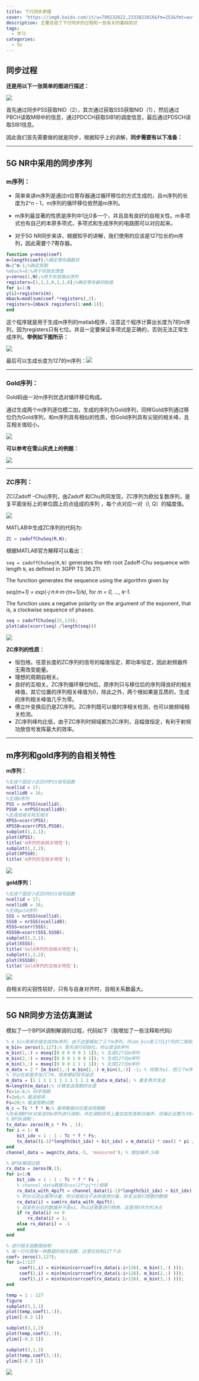 ```yaml
---
title: 下行同步原理
cover: 'https://img0.baidu.com/it/u=789232622,2333823016&fm=253&fmt=auto&app=138&f=JPEG?w=889&h=500'
description: 主要总结了下行同步的过程和一些有关的基础知识
tags:
  - 学习
categories: 
  - 5G
---
```


## 同步过程

**还是用以下一张简单的图进行描述：**

![](https://picture-cloud-storage-pyp.oss-cn-beijing.aliyuncs.com/img/202307141334927.png)

首先通过同步PSS获取NID（2），其次通过获取SSS获取NID（1），然后通过PBCH读取MIB中的信息，通过PDCCH获取SIB1的调度信息，最后通过PDSCH读取SIB1信息。

因此我们首先需要做的就是同步，根据知乎上的讲解，**同步需要有以下准备：**

---

## 5G NR中采用的同步序列

### m序列：

* 简单来讲m序列是通过n位寄存器通过循环移位的方式生成的，且m序列的长度为2^n - 1，m序列的循环移位依然是m序列。

* m序列最显著的性质是序列中1比0多一个，并且具有良好的自相关性。m多项式也有自己的本原多项式，多项式和生成序列的电路图可以对应起来。

* 对于5G NR同步来讲，根据知乎的讲解，我们使用的应该是127位长的m序列，因此需要个7寄存器。

```matlab
function y=mseq(coef)  
m=length(coef);%确定寄存器数目  
N=2^m-1;%确定周期  
%mback=0;%用于存放反馈值  
y=zeros(1,N);%用于存放输出序列  
registers=[1,1,1,0,1,1,0];%确定寄存器初始值  
for i=1:N  
y(i)=registers(m);  
mback=mod(sum(coef.*registers),2);  
registers=[mback registers(1:end-1)];  
end
```

这个程序就是用于生成m序列的matlab程序，注意这个程序计算出长度为7的m序列，因为registers只有七位。并且一定要保证多项式是正确的，否则无法正常生成序列。**举例如下图所示：**

![](https://picture-cloud-storage-pyp.oss-cn-beijing.aliyuncs.com/img/202307141441782.png)

最后可以生成长度为127的m序列：![](https://picture-cloud-storage-pyp.oss-cn-beijing.aliyuncs.com/img/202307141442631.png)

---

### Gold序列：

Gold码由一对m序列优选对循环移位构成。

通过生成两个m序列逐位模二加，生成的序列为Gold序列，同样Gold序列通过移位仍为Gold序列，和m序列具有相似的性质，但Gold序列具有尖锐的相关峰，且互相关值较小。

![](https://picture-cloud-storage-pyp.oss-cn-beijing.aliyuncs.com/img/202307141452373.jpeg)

**可以参考在雪山灰虎上的例题：**

![](https://picture-cloud-storage-pyp.oss-cn-beijing.aliyuncs.com/img/202307141453368.png)

---

### ZC序列：

ZC(Zadoff –Chu)序列，由Zadoff 和Chu共同发现，ZC序列为欧拉复数序列，是复平面坐标上的单位圆上的点组成的序列 ，每个点对应一对（I, Q）的幅度值。

![](https://picture-cloud-storage-pyp.oss-cn-beijing.aliyuncs.com/img/202307141500780.jpeg)

MATLAB中生成ZC序列的代码为:

```matlab
ZC = zadoffChuSeq(R,N);  
```

根据MATLAB官方解释可以看出：

`seq = zadoffChuSeq(R,N)` generates the `R`th root Zadoff-Chu sequence with length `N`, as defined in 3GPP TS 36.211.

The function generates the sequence using the algorithm given by

*seq(m+1) = exp(-j·π·`R`·m·(m+1)/`N`)*, for *m = 0, ..., `N`-1*.

The function uses a negative polarity on the argument of the exponent, that is, a clockwise sequence of phases.

```matlab
seq = zadoffChuSeq(25,139);
plot(abs(xcorr(seq)./length(seq)))
```

![](https://picture-cloud-storage-pyp.oss-cn-beijing.aliyuncs.com/img/202307141511128.png)

**ZC序列的性质：**

* 恒包络。任意长度的ZC序列的信号的幅值恒定，即功率恒定，因此射频器件无需改变能量。
* 理想的周期自相关。
* 良好的互相关。ZC序列循环移位N后，原序列只与移位后的序列得良好的相关峰值，其它位置的序列相关峰值为0，除此之外，两个根如果是互质的，生成的序列相关峰值几乎为零。
* 傅立叶变换后仍是ZC序列。ZC序列既可以做时序相关检测，也可以做频域相关检测。
* ZC序列峰均比低，由于ZC序列时频域都为ZC序列，且幅值恒定，有利于射频功放信号发挥最大的效率。

---

## m序列和gold序列的自相关特性

**m序列：**

```matlab
%生成个固定小区ID的PSS信号函数
ncellid = 17;   
ncellid0 = 16;
%生成m序列
PSS = nrPSS(ncellid);  
PSS0 = nrPSS(ncellid0);  
%生成自相关和互相关
XPSS=xcorr(PSS);  
XPSS0=xcorr(PSS,PSS0);  
subplot(1,2,1);  
plot(XPSS);  
title('m序列的自相关特性');  
subplot(1,2,2);  
plot(XPSS0);  
title('m序列的互相关特性'); 
```

![](https://picture-cloud-storage-pyp.oss-cn-beijing.aliyuncs.com/img/202307141524104.png)

**gold序列：**

```matlab
%生成个固定小区ID的SSS信号函数  
ncellid = 17;   
ncellid0 = 16;  
%生成gold序列
SSS = nrSSS(ncellid);  
SSS0 = nrSSS(ncellid0);  
XSSS=xcorr(SSS);  
XSSS0=xcorr(SSS,SSS0);  
subplot(1,2,1);  
plot(XSSS);  
title('Gold序列的自相关特性');  
subplot(1,2,2);  
plot(XSSS0);  
title('Gold序列的互相关特性');  
```

![](https://picture-cloud-storage-pyp.oss-cn-beijing.aliyuncs.com/img/202307141527679.png)

自相关的尖锐性较好，只有与自身对齐时，自相关系数最大。

---

## 5G NR同步方法仿真测试

模拟了一个BPSK调制解调的过程，代码如下（我增加了一些注释和代码）

```matlab
% m_bin用来存储生成的m序列，由于这里模拟了三个m序列，所以m_bin是三行127列的二维矩阵
m_bin= zeros(3,127);% 首先进行初始化，所以是全0序列
m_bin(1,:) = mseq([0 0 0 0 0 1 1]); % 生成127位m序列
m_bin(2,:) = mseq([0 0 0 1 0 0 1]); % 生成127位m序列  
m_bin(3,:) = mseq([0 0 0 1 1 1 1]); % 生成127位m序列 
m_data = 2 * [m_bin(1,:) m_bin(2,:) m_bin(3,:)] -1; % 转换为±1，把三个m序列拼接在一起发送 
% 可以在前面多加几个0，用来模拟信号延迟
m_data = [1 1 1 1 1 1 1 1 1 1 1 m_data m_data]; % 重复两次发送
N=length(m_data);% 计算发送周期的长度   
Tc=1e-6;% 码字周期   
f=2e6;% 载波频率  
Fs=20;% 载波周期点数  
N_c = Tc * f * N;% 基带数据对应载波周期数  
%先采用BPSK对发送的m序列进行调制，并在调制信号上叠加加性高斯白噪声，信噪比设置为为5dB。然后在接收端使用BPSK对信号进行解调，如图所示，可以看到调制后的数据及解调后的数据由于干扰比较大，其实很难在解调后的基带数据上进行逐次比较法确定同步序列。
% BPSK调制；  
tx_data= zeros(N_c * Fs , 1);  
for i = 1: N  
    bit_idx = 1 : 1 : Tc * f * Fs;  
    tx_data((i-1)*length(bit_idx) + bit_idx) = m_data(i) * cos(2 * pi / Fs * bit_idx);  
end  
channel_data = awgn(tx_data,-5, 'measured'); % 增加噪声,5dB

% BPSK解调过程  
rx_data = zeros(N,1); 
for i=1:N  
    bit_idx = 1 : 1 : Tc * f * Fs ;  
    % channel_data数据与cos(2f*pi*t)相乘  
    rx_data_with_4pift = channel_data((i-1)*length(bit_idx) + bit_idx) .* cos(2 * pi / Fs * bit_idx)';  
    % 积分过滤出基带分量，积分就相当于去除高频分量，恢复出我们想要的数据
    rx_data(i) = sum(rx_data_with_4pift);  
    % 但是积分后的数据并不是±1，所以还需要进行转换，这里将0作为判决点
    if rx_data(i) >= 0
    	rx_data(i) = 1;
    else rx_data(i) = -1
    end
end 

% 进行相关函数图绘制
% 每一行代表每一种数据的相关函数，这里仅绘制127个点
coef= zeros(3,127);  
for i=1:127  
     coef(1,i) = min(min(corrcoef(rx_data(i:i+126), m_bin(1,:) )));  
     coef(2,i) = min(min(corrcoef(rx_data(i:i+126), m_bin(2,:) )));  
     coef(3,i) = min(min(corrcoef(rx_data(i:i+126), m_bin(3,:) )));  
end 

temp = 1 : 127
figure
subplot(3,1,1)
plot(temp,coef(1,:));
ylim([-0.3 1])

subplot(3,1,2)
plot(temp,coef(2,:));
ylim([-0.3 1])

subplot(3,1,3)
plot(temp,coef(3,:));
ylim([-0.3 1])
```

![](https://picture-cloud-storage-pyp.oss-cn-beijing.aliyuncs.com/img/202307141605507.png)